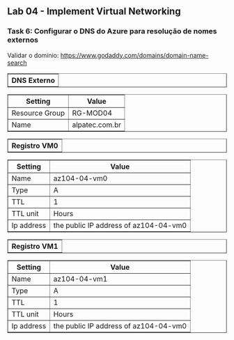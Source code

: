 <h2>Lab 04 - Implement Virtual Networking</h2>
 
<h3>Task 6: Configurar o DNS do Azure para resolução de nomes externos</h3>

Validar o domínio: https://www.godaddy.com/domains/domain-name-search

<table border="1">    
  <tr>
    <th colspan="1">DNS Externo</th> 
</table>

<table border="1">    
  <tr>
    <th colspan="1">Setting</th>  	              
    <th colspan="2">Value</th>
  </tr>
<td>Resource Group</td>
    <td>RG-MOD04</td>
  </tr>
  <tr>
    <td>Name</td>
    <td>alpatec.com.br</td>
  </tr>
  </table>
   
<table border="1">    
  <tr>
    <th colspan="1">Registro VM0</th> 
</table>

<table border="1">    
  <tr>
    <th colspan="1">Setting</th>  	              
    <th colspan="2">Value</th>
  </tr>
<td>Name</td>
    <td>az104-04-vm0</td>
  </tr>
  <tr>
    <td>Type</td>
    <td>A</td>
  </tr>
   <tr>
    <td>TTL</td>
    <td>1</td>
  </tr>
   <tr>
    <td>TTL unit</td>
    <td>Hours</td>
  </tr>
   <tr>
    <td>Ip address</td>
    <td>the public IP address of az104-04-vm0</td>
  </tr>
  </table>

  <table border="1">    
  <tr>
    <th colspan="1">Registro VM1</th> 
</table>

<table border="1">    
  <tr>
    <th colspan="1">Setting</th>  	              
    <th colspan="2">Value</th>
  </tr>
<td>Name</td>
    <td>az104-04-vm1</td>
  </tr>
  <tr>
    <td>Type</td>
    <td>A</td>
  </tr>
   <tr>
    <td>TTL</td>
    <td>1</td>
  </tr>
   <tr>
    <td>TTL unit</td>
    <td>Hours</td>
  </tr>
   <tr>
    <td>Ip address</td>
    <td>the public IP address of az104-04-vm0</td>
  </tr>
  </table>

  